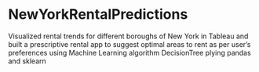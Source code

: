 # NewYorkRentalPredictions
Visualized rental trends for different boroughs of New York in Tableau and built a prescriptive rental app to suggest optimal areas to rent as per user’s preferences using Machine Learning algorithm DecisionTree plying pandas and sklearn
